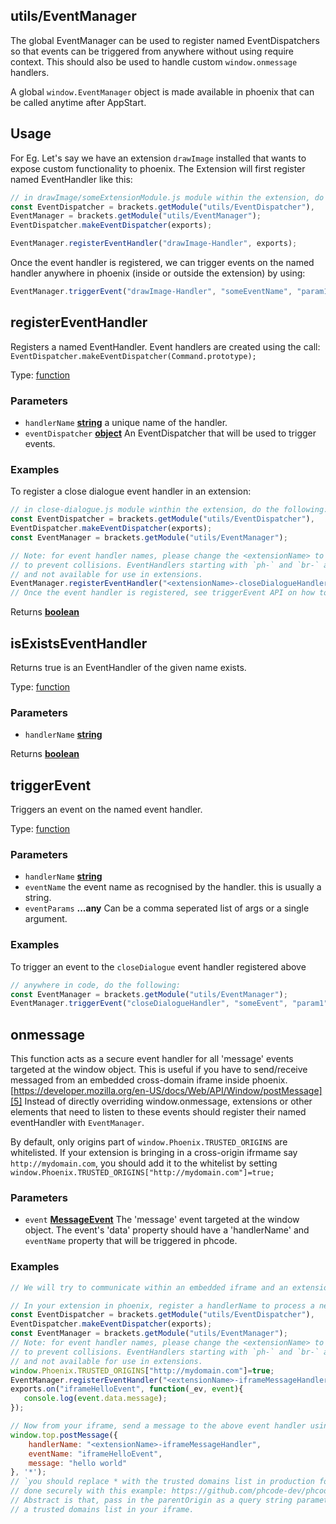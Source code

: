 <!-- Generated by documentation.js. Update this documentation by updating the source code. -->

## utils/EventManager

The global EventManager can be used to register named EventDispatchers so that events
can be triggered from anywhere without using require context. This should also be used to handle custom
`window.onmessage` handlers.

A global `window.EventManager` object is made available in phoenix that can be called anytime after AppStart.

## Usage

For Eg. Let's say we have an extension `drawImage` installed that wants to expose custom functionality to phoenix.
The Extension will first register named EventHandler like this:

```js
// in drawImage/someExtensionModule.js module within the extension, do the following:
const EventDispatcher = brackets.getModule("utils/EventDispatcher"),
EventManager = brackets.getModule("utils/EventManager");
EventDispatcher.makeEventDispatcher(exports);

EventManager.registerEventHandler("drawImage-Handler", exports);
```

Once the event handler is registered, we can trigger events on the named handler anywhere in phoenix
(inside or outside the extension) by using:

```js
EventManager.triggerEvent("drawImage-Handler", "someEventName", "param1", "param2", ...);
```

## registerEventHandler

Registers a named EventHandler. Event handlers are created using the call:
`EventDispatcher.makeEventDispatcher(Command.prototype);`

Type: [function][1]

### Parameters

*   `handlerName` **[string][2]** a unique name of the handler.
*   `eventDispatcher` **[object][3]** An EventDispatcher that will be used to trigger events.

### Examples

To register a close dialogue event handler in an extension:

```javascript
// in close-dialogue.js module winthin the extension, do the following:
const EventDispatcher = brackets.getModule("utils/EventDispatcher"),
EventDispatcher.makeEventDispatcher(exports);
const EventManager = brackets.getModule("utils/EventManager");

// Note: for event handler names, please change the <extensionName> to your extension name
// to prevent collisions. EventHandlers starting with `ph-` and `br-` are reserved as system handlers
// and not available for use in extensions.
EventManager.registerEventHandler("<extensionName>-closeDialogueHandler", exports);
// Once the event handler is registered, see triggerEvent API on how to raise events
```

Returns **[boolean][4]** 

## isExistsEventHandler

Returns true is an EventHandler of the given name exists.

Type: [function][1]

### Parameters

*   `handlerName` **[string][2]** 

Returns **[boolean][4]** 

## triggerEvent

Triggers an event on the named event handler.

Type: [function][1]

### Parameters

*   `handlerName` **[string][2]** 
*   `eventName`  the event name as recognised by the handler. this is usually a string.
*   `eventParams` **...any** Can be a comma seperated list of args or a single argument.

### Examples

To trigger an event to the `closeDialogue` event handler registered above

```javascript
// anywhere in code, do the following:
const EventManager = brackets.getModule("utils/EventManager");
EventManager.triggerEvent("closeDialogueHandler", "someEvent", "param1", "param2", ...);
```

## onmessage

This function acts as a secure event handler for all 'message' events targeted at the window object.
This is useful if you have to send/receive messaged from an embedded cross-domain iframe inside phoenix.
[https://developer.mozilla.org/en-US/docs/Web/API/Window/postMessage][5]
Instead of directly overriding window.onmessage, extensions or other elements that need to
listen to these events should register their named eventHandler with `EventManager`.

By default, only origins part of `window.Phoenix.TRUSTED_ORIGINS` are whitelisted. If your extension is
bringing in a cross-origin ifrmame say `http://mydomain.com`, you should add it to the whitelist by setting
`window.Phoenix.TRUSTED_ORIGINS["http://mydomain.com"]=true;`

### Parameters

*   `event` **[MessageEvent][6]** The 'message' event targeted at the window object. The event's
    'data' property should have a 'handlerName' and `eventName` property that will be triggered in phcode.

### Examples

```javascript
// We will try to communicate within an embedded iframe and an extension

// In your extension in phoenix, register a handlerName to process a new kind of event.
const EventDispatcher = brackets.getModule("utils/EventDispatcher"),
EventDispatcher.makeEventDispatcher(exports);
const EventManager = brackets.getModule("utils/EventManager");
// Note: for event handler names, please change the <extensionName> to your extension name
// to prevent collisions. EventHandlers starting with `ph-` and `br-` are reserved as system handlers
// and not available for use in extensions.
window.Phoenix.TRUSTED_ORIGINS["http://mydomain.com"]=true;
EventManager.registerEventHandler("<extensionName>-iframeMessageHandler", exports);
exports.on("iframeHelloEvent", function(_ev, event){
   console.log(event.data.message);
});

// Now from your iframe, send a message to the above event handler using:
window.top.postMessage({
    handlerName: "<extensionName>-iframeMessageHandler",
    eventName: "iframeHelloEvent",
    message: "hello world"
}, '*');
// `you should replace * with the trusted domains list in production for security.` See how this can be
// done securely with this example: https://github.com/phcode-dev/phcode.live/blob/6d64386fbb9d671cdb64622bc48ffe5f71959bff/docs/virtual-server-loader.js#L43
// Abstract is that, pass in the parentOrigin as a query string parameter in iframe, and validate it against
// a trusted domains list in your iframe.
```

[1]: https://developer.mozilla.org/docs/Web/JavaScript/Reference/Statements/function

[2]: https://developer.mozilla.org/docs/Web/JavaScript/Reference/Global_Objects/String

[3]: https://developer.mozilla.org/docs/Web/JavaScript/Reference/Global_Objects/Object

[4]: https://developer.mozilla.org/docs/Web/JavaScript/Reference/Global_Objects/Boolean

[5]: https://developer.mozilla.org/en-US/docs/Web/API/Window/postMessage

[6]: https://developer.mozilla.org/docs/Web/API/MessageEvent
